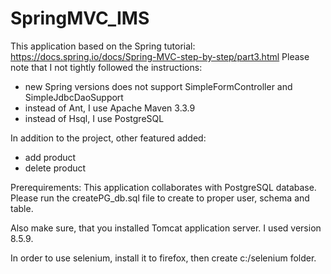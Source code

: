 # SpringMVC_IMS

This application based on the Spring tutorial: https://docs.spring.io/docs/Spring-MVC-step-by-step/part3.html
Please note that I not tightly followed the instructions:
  - new Spring versions does not support SimpleFormController and SimpleJdbcDaoSupport
  - instead of Ant, I use Apache Maven 3.3.9
  - instead of Hsql, I use PostgreSQL
  
In addition to the project, other featured added:
  - add product
  - delete product

Prerequirements:
  This application collaborates with PostgreSQL database. 
    Please run the createPG_db.sql file to create to proper user, schema and table.

  Also make sure, that you installed Tomcat application server. I used version 8.5.9.

  In order to use selenium, install it to firefox, then create c:/selenium folder.
